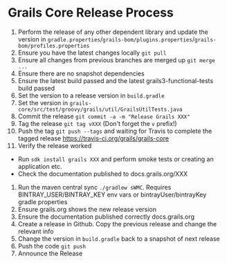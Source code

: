 # Grails Core Release Process

1. Perform the release of any other dependent library and update the version in `gradle.properties`/`grails-bom/plugins.properties`/`grails-bom/profiles.properties`
1. Ensure you have the latest changes locally `git pull`
1. Ensure all changes from previous branches are merged up `git merge ...`
1. Ensure there are no snapshot dependencies 
1. Ensure the latest build passed and the latest grails3-functional-tests build passed
1. Set the version to a release version in `build.gradle`
1. Set the version in `grails-core/src/test/groovy/grails/util/GrailsUtilTests.java`
1. Commit the release `git commit -a -m "Release Grails XXX"`
1. Tag the release `git tag vXXX` (Don't forget the `v` prefix!)
1. Push the tag `git push --tags` and waiting for Travis to complete the tagged release https://travis-ci.org/grails/grails-core
1. Verify the release worked 
 * Run `sdk install grails XXX` and perform smoke tests or creating an application etc.
 * Check the documentation published to docs.grails.org/XXX
1. Run the maven central sync `./gradlew sWMC`. Requires BINTRAY_USER/BINTRAY_KEY env vars or bintrayUser/bintrayKey gradle properties
1. Ensure grails.org shows the new release version
1. Ensure the documentation published correctly docs.grails.org
1. Create a release in Github. Copy the previous release and change the relevant info
1. Change the version in `build.gradle` back to a snapshot of next release
1. Push the code `git push` 
1. Announce the Release
